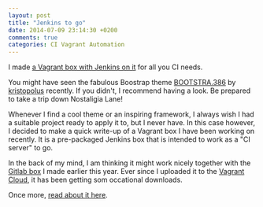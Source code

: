 ```yaml
---
layout: post
title: "Jenkins to go"
date: 2014-07-09 23:14:30 +0200
comments: true
categories: CI Vagrant Automation
---
```

I made [a Vagrant box with Jenkins on it](http://automation.better-than.tv/) for all you CI needs. 
<!-- more -->
You might have seen the fabulous Boostrap theme [BOOTSTRA.386](https://github.com/kristopolous/BOOTSTRA.386) by [kristopolus](https://github.com/kristopolous) recently. If you didn't, I recommend having a look. Be prepared to take a trip down Nostaligia Lane! 

Whenever I find a cool theme or an inspiring framework, I always wish I had a suitable project ready to apply it to, but I never have. In this case however, I decided to make a quick write-up of a Vagrant box I have been working on recently. It is a pre-packaged Jenkins box that is intended to work as a "CI server" to go.

In the back of my mind, I am thinking it might work nicely together with the [Gitlab box](http://localhost:4000/blog/2013/12/29/gitlab-in-a-box/) I made earlier this year. Ever since I uploaded it to the [Vagrant Cloud](https://vagrantcloud.com/aweijnitz/gitlab62svn), it has been getting som occational downloads.

Once more, [read about it here](http://automation.better-than.tv/).

